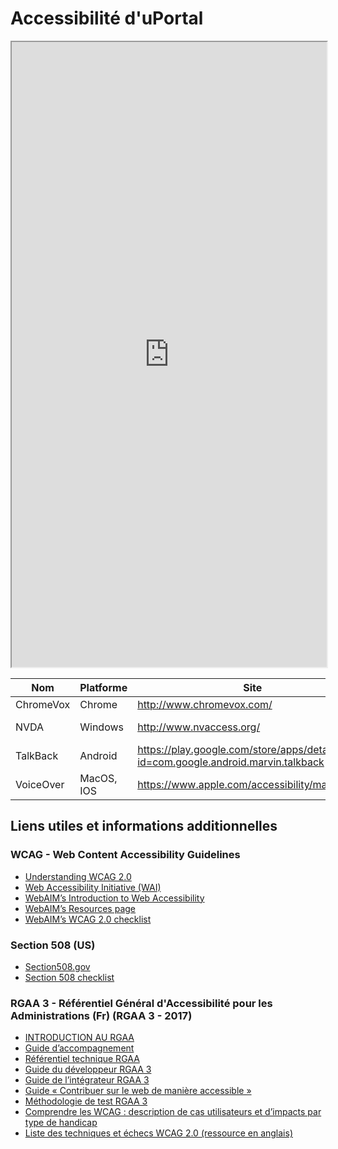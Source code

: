 # Accessibilité d'uPortal

<iframe src="https://www.w3.org/WAI/WCAG20/quickref/?levels=aaa&technologies=smil%2Cpdf%2Cflash%2Csl&hidesidebar=true" width="100%" height="1000"></iframe>

| Nom       | Platforme       | Site                                                                              | License      | Coût    |
| --------- | -------------- | ---------------------------------------------------------------------------------- | -----------  |   ----  |
| ChromeVox | Chrome         | <http://www.chromevox.com/>                                                        | Propriétaire | gratuit |
| NVDA      | Windows        | <http://www.nvaccess.org/>                                                         | Open Source  | gratuit |
| TalkBack  | Android        | <https://play.google.com/store/apps/details?id=com.google.android.marvin.talkback> | Propriétaire | gratuit |
| VoiceOver | MacOS, IOS     | <https://www.apple.com/accessibility/mac/vision/>                                  | Propriétaire | gratuit |

## Liens utiles et informations additionnelles

### WCAG - Web Content Accessibility Guidelines

* [Understanding WCAG 2.0](https://www.w3.org/TR/UNDERSTANDING-WCAG20/)
* [Web Accessibility Initiative (WAI)](https://www.w3.org/WAI/)
* [WebAIM’s Introduction to Web Accessibility](http://webaim.org/intro/)
* [WebAIM’s Resources page](http://webaim.org/resources/)
* [WebAIM’s WCAG 2.0 checklist](http://webaim.org/standards/wcag/checklist)

### Section 508 (US)

* [Section508.gov](https://www.section508.gov/)
* [Section 508 checklist](http://webaim.org/standards/508/checklist)

### RGAA 3 - Référentiel Général d'Accessibilité pour les Administrations (Fr) (RGAA 3 - 2017)

* [INTRODUCTION AU RGAA](https://references.modernisation.gouv.fr/rgaa-accessibilite/introduction-RGAA.html)
* [Guide d’accompagnement](https://references.modernisation.gouv.fr/rgaa-accessibilite/guide-accompagnement-RGAA.html)
* [Référentiel technique RGAA](https://references.modernisation.gouv.fr/rgaa-accessibilite/criteres.html)
* [Guide du développeur RGAA 3](https://disic.github.io/guide-developpeur/)
* [Guide de l’intégrateur RGAA 3](https://disic.github.io/guide-integrateur/)
* [Guide « Contribuer sur le web de manière accessible »](http://disic.github.io/guide-contribuer_accessible/)
* [Méthodologie de test RGAA 3](http://disic.github.io/rgaa_methodologie/)
* [Comprendre les WCAG : description de cas utilisateurs et d’impacts par type de handicap](http://www.w3.org/Translations/NOTE-UNDERSTANDING-WCAG20-fr/Overview.html#contents)
* [Liste des techniques et échecs WCAG 2.0 (ressource en anglais)](https://www.w3.org/TR/WCAG20-TECHS/)
